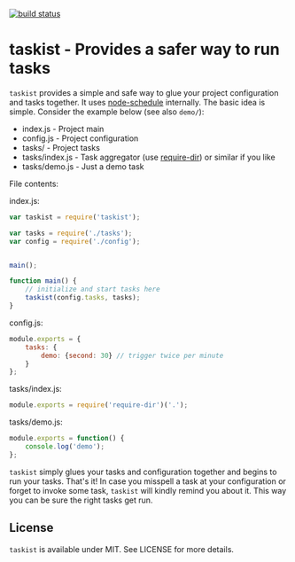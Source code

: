 [![build status](https://secure.travis-ci.org/bebraw/taskist.png)](http://travis-ci.org/bebraw/taskist)
# taskist - Provides a safer way to run tasks

`taskist` provides a simple and safe way to glue your project configuration and tasks together. It uses [node-schedule](https://npmjs.org/package/node-schedule) internally. The basic idea is simple. Consider the example below (see also `demo/`):

* index.js - Project main
* config.js - Project configuration
* tasks/ - Project tasks
* tasks/index.js - Task aggregator (use [require-dir](https://npmjs.org/package/require-dir)) or similar if you like
* tasks/demo.js - Just a demo task

File contents:

index.js:
```js
var taskist = require('taskist');

var tasks = require('./tasks');
var config = require('./config');


main();

function main() {
    // initialize and start tasks here
    taskist(config.tasks, tasks);
}
```

config.js:
```js
module.exports = {
    tasks: {
        demo: {second: 30} // trigger twice per minute
    }
};
```

tasks/index.js:
```js
module.exports = require('require-dir')('.');
```

tasks/demo.js:
```js
module.exports = function() {
    console.log('demo');
};
```

`taskist` simply glues your tasks and configuration together and begins to run your tasks. That's it! In case you misspell a task at your configuration or forget to invoke some task, `taskist` will kindly remind you about it. This way you can be sure the right tasks get run.

## License

`taskist` is available under MIT. See LICENSE for more details.

